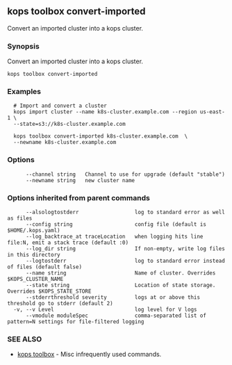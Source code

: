 
<!--- This file is automatically generated by make gen-cli-docs; changes should be made in the go CLI command code (under cmd/kops) -->

## kops toolbox convert-imported

Convert an imported cluster into a kops cluster.

### Synopsis


Convert an imported cluster into a kops cluster.

```
kops toolbox convert-imported
```

### Examples

```
  # Import and convert a cluster
  kops import cluster --name k8s-cluster.example.com --region us-east-1 \
  --state=s3://k8s-cluster.example.com
  
  kops toolbox convert-imported k8s-cluster.example.com  \
  --newname k8s-cluster.example.com
```

### Options

```
      --channel string   Channel to use for upgrade (default "stable")
      --newname string   new cluster name
```

### Options inherited from parent commands

```
      --alsologtostderr                  log to standard error as well as files
      --config string                    config file (default is $HOME/.kops.yaml)
      --log_backtrace_at traceLocation   when logging hits line file:N, emit a stack trace (default :0)
      --log_dir string                   If non-empty, write log files in this directory
      --logtostderr                      log to standard error instead of files (default false)
      --name string                      Name of cluster. Overrides $KOPS_CLUSTER_NAME
      --state string                     Location of state storage. Overrides $KOPS_STATE_STORE
      --stderrthreshold severity         logs at or above this threshold go to stderr (default 2)
  -v, --v Level                          log level for V logs
      --vmodule moduleSpec               comma-separated list of pattern=N settings for file-filtered logging
```

### SEE ALSO
* [kops toolbox](kops_toolbox.md)	 - Misc infrequently used commands.

